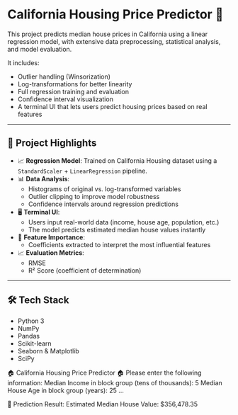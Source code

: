 # California Housing Price Predictor 🏡

This project predicts median house prices in California using a linear regression model, with extensive data preprocessing, statistical analysis, and model evaluation.

It includes:
- Outlier handling (Winsorization)
- Log-transformations for better linearity
- Full regression training and evaluation
- Confidence interval visualization
- A terminal UI that lets users predict housing prices based on real features

---

## 🧠 Project Highlights

- 📈 **Regression Model**: Trained on California Housing dataset using a `StandardScaler` + `LinearRegression` pipeline.
- 📊 **Data Analysis**:
  - Histograms of original vs. log-transformed variables
  - Outlier clipping to improve model robustness
  - Confidence intervals around regression predictions
- 🖥️ **Terminal UI**:
  - Users input real-world data (income, house age, population, etc.)
  - The model predicts estimated median house values instantly
- 🧮 **Feature Importance**:
  - Coefficients extracted to interpret the most influential features
- 📈 **Evaluation Metrics**:
  - RMSE
  - R² Score (coefficient of determination)

---

## 🛠️ Tech Stack

- Python 3
- NumPy
- Pandas
- Scikit-learn
- Seaborn & Matplotlib
- SciPy

🏠 California Housing Price Predictor 🏠
Please enter the following information:
Median Income in block group (tens of thousands): 5
Median House Age in block group (years): 25
...

🔮 Prediction Result:
Estimated Median House Value: $356,478.35
